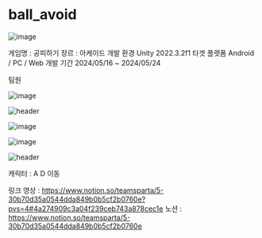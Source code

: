 # ball_avoid
![image](https://github.com/bfcat46/ball_avoid/assets/54877137/029de790-d77e-4aea-a264-e2169f680c4e)

게임명 : 공피하기
장르	:  아케이드
개발 환경	Unity 2022.3.2f1
타겟 플랫폼	Android / PC / Web
개발 기간	2024/05/16 ~ 2024/05/24

팀원 

![image](https://github.com/bfcat46/ball_avoid/assets/54877137/7572dd79-ad73-46fb-91f8-d8d8e43dce3e)



![header](https://capsule-render.vercel.app/api?text=게임소개&fontAlign=50)






![image](https://github.com/bfcat46/ball_avoid/assets/54877137/30e8ccee-7b5f-49b4-8635-359ce6fdfff5)

![image](https://github.com/bfcat46/ball_avoid/assets/54877137/5bda50ed-7d3d-4e18-be62-f4318577ae5c)





![header](https://capsule-render.vercel.app/api?text=기능소개&fontAlign=50)



캐릭터 : A D 이동


링크
영상 : https://www.notion.so/teamsparta/5-30b70d35a0544dda849b0b5cf2b0760e?pvs=4#4a274909c3a04f239ceb743a878cec1e
노션 : https://www.notion.so/teamsparta/5-30b70d35a0544dda849b0b5cf2b0760e
